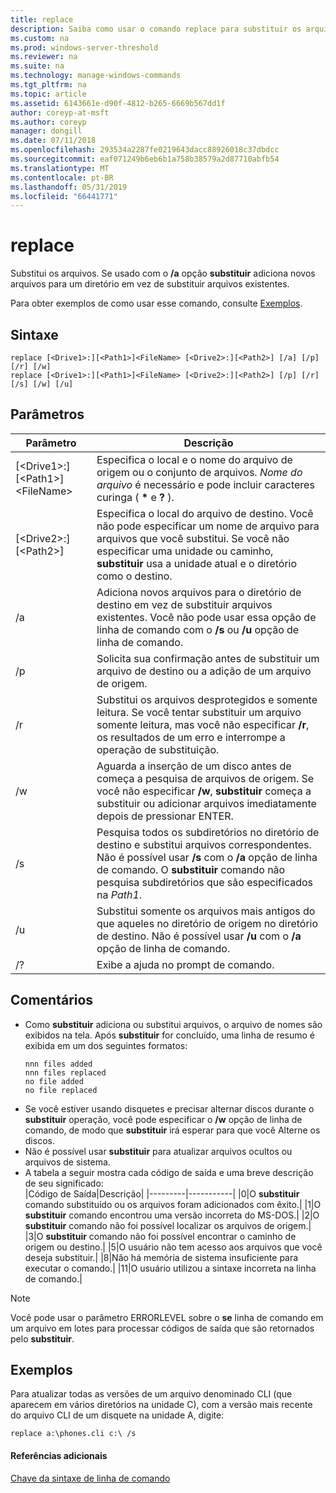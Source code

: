 ```yaml
---
title: replace
description: Saiba como usar o comando replace para substituir os arquivos.
ms.custom: na
ms.prod: windows-server-threshold
ms.reviewer: na
ms.suite: na
ms.technology: manage-windows-commands
ms.tgt_pltfrm: na
ms.topic: article
ms.assetid: 6143661e-d90f-4812-b265-6669b567dd1f
author: coreyp-at-msft
ms.author: coreyp
manager: dongill
ms.date: 07/11/2018
ms.openlocfilehash: 293534a2287fe0219643dacc88926018c37dbdcc
ms.sourcegitcommit: eaf071249b6eb6b1a758b38579a2d87710abfb54
ms.translationtype: MT
ms.contentlocale: pt-BR
ms.lasthandoff: 05/31/2019
ms.locfileid: "66441771"
---
```

# <a name="replace"></a>replace



Substitui os arquivos. Se usado com o **/a** opção **substituir** adiciona novos arquivos para um diretório em vez de substituir arquivos existentes.

Para obter exemplos de como usar esse comando, consulte [Exemplos](#BKMK_examples).

## <a name="syntax"></a>Sintaxe

```
replace [<Drive1>:][<Path1>]<FileName> [<Drive2>:][<Path2>] [/a] [/p] [/r] [/w] 
replace [<Drive1>:][<Path1>]<FileName> [<Drive2>:][<Path2>] [/p] [/r] [/s] [/w] [/u] 
```

## <a name="parameters"></a>Parâmetros

|Parâmetro|Descrição|
|---------|-----------|
|[\<Drive1>:][\<Path1>]\<FileName>|Especifica o local e o nome do arquivo de origem ou o conjunto de arquivos. *Nome do arquivo* é necessário e pode incluir caracteres curinga ( **&#42;** e **?** ).|
|[\<Drive2>:][\<Path2>]|Especifica o local do arquivo de destino. Você não pode especificar um nome de arquivo para arquivos que você substitui. Se você não especificar uma unidade ou caminho, **substituir** usa a unidade atual e o diretório como o destino.|
|/a|Adiciona novos arquivos para o diretório de destino em vez de substituir arquivos existentes. Você não pode usar essa opção de linha de comando com o **/s** ou **/u** opção de linha de comando.|
|/p|Solicita sua confirmação antes de substituir um arquivo de destino ou a adição de um arquivo de origem.|
|/r|Substitui os arquivos desprotegidos e somente leitura. Se você tentar substituir um arquivo somente leitura, mas você não especificar **/r**, os resultados de um erro e interrompe a operação de substituição.|
|/w|Aguarda a inserção de um disco antes de começa a pesquisa de arquivos de origem. Se você não especificar **/w**, **substituir** começa a substituir ou adicionar arquivos imediatamente depois de pressionar ENTER.|
|/s|Pesquisa todos os subdiretórios no diretório de destino e substitui arquivos correspondentes. Não é possível usar **/s** com o **/a** opção de linha de comando. O **substituir** comando não pesquisa subdiretórios que são especificados na *Path1*.|
|/u|Substitui somente os arquivos mais antigos do que aqueles no diretório de origem no diretório de destino. Não é possível usar **/u** com o **/a** opção de linha de comando.|
|/?|Exibe a ajuda no prompt de comando.|

## <a name="remarks"></a>Comentários

- Como **substituir** adiciona ou substitui arquivos, o arquivo de nomes são exibidos na tela. Após **substituir** for concluído, uma linha de resumo é exibida em um dos seguintes formatos:  
  ```
  nnn files added
  nnn files replaced
  no file added
  no file replaced
  ```  
- Se você estiver usando disquetes e precisar alternar discos durante o **substituir** operação, você pode especificar o **/w** opção de linha de comando, de modo que **substituir** irá esperar para que você Alterne os discos.
- Não é possível usar **substituir** para atualizar arquivos ocultos ou arquivos de sistema.
- A tabela a seguir mostra cada código de saída e uma breve descrição de seu significado:  
  |Código de Saída|Descrição|
  |---------|-----------|
  |0|O **substituir** comando substituído ou os arquivos foram adicionados com êxito.|
  |1|O **substituir** comando encontrou uma versão incorreta do MS-DOS.|
  |2|O **substituir** comando não foi possível localizar os arquivos de origem.|
  |3|O **substituir** comando não foi possível encontrar o caminho de origem ou destino.|
  |5|O usuário não tem acesso aos arquivos que você deseja substituir.|
  |8|Não há memória de sistema insuficiente para executar o comando.|
  |11|O usuário utilizou a sintaxe incorreta na linha de comando.|

> [!NOTE]
> Você pode usar o parâmetro ERRORLEVEL sobre o **se** linha de comando em um arquivo em lotes para processar códigos de saída que são retornados pelo **substituir**.

## <a name="BKMK_examples"></a>Exemplos

Para atualizar todas as versões de um arquivo denominado CLI (que aparecem em vários diretórios na unidade C), com a versão mais recente do arquivo CLI de um disquete na unidade A, digite:

`replace a:\phones.cli c:\ /s`

#### <a name="additional-references"></a>Referências adicionais

[Chave da sintaxe de linha de comando](command-line-syntax-key.md)
